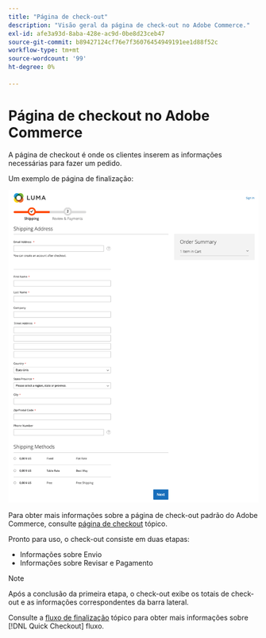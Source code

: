 ```yaml
---
title: "Página de check-out"
description: "Visão geral da página de check-out no Adobe Commerce."
exl-id: afe3a93d-8aba-428e-ac9d-0be8d23ceb47
source-git-commit: b89427124cf76e7f36076454949191ee1d88f52c
workflow-type: tm+mt
source-wordcount: '99'
ht-degree: 0%

---
```


# Página de checkout no Adobe Commerce

A página de checkout é onde os clientes inserem as informações necessárias para fazer um pedido.

Um exemplo de página de finalização:

![Página de checkout](assets/checkout-page.png)

Para obter mais informações sobre a página de check-out padrão do Adobe Commerce, consulte [página de checkout](https://docs.magento.com/user-guide/quick-tour/checkout-page.html) tópico.

Pronto para uso, o check-out consiste em duas etapas:

- Informações sobre Envio
- Informações sobre Revisar e Pagamento

>[!NOTE]
>
> Após a conclusão da primeira etapa, o check-out exibe os totais de check-out e as informações correspondentes da barra lateral.

Consulte a [fluxo de finalização](../quick-checkout/checkout-flow.md) tópico para obter mais informações sobre [!DNL Quick Checkout] fluxo.
